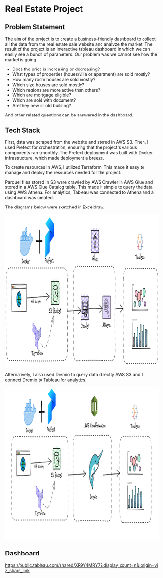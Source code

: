 # Real Estate Project

## Problem Statement

The aim of the project is to create a business-friendly dashboard to collect all the data from the real estate sale website and analyze the market. The result of the project is an interactive tableau dashboard in which we can easily see a bunch of parameters. 
Our problem was we cannot see how the market is going. 

- Does the price is increasing or decreasing?
- What types of properties (houes/villa or apartment) are sold mostly?
- How many room houses are sold mostly?
- Which size houses are sold mostly?
- Which regions are more active than others?
- Which are mortgage eligible?
- Which are sold with document?
- Are they new or old building?

And other related questions can be answered in the dashboard.


## Tech Stack

First, data was scraped from the website and stored in AWS S3. Then, I used Prefect for orchestration, ensuring that the project's various components ran smoothly. The Prefect deployment was built with Docker infrastructure, which made deployment a breeze.

To create resources in AWS, I utilized Terraform. This made it easy to manage and deploy the resources needed for the project.

Parquet files stored in S3 were crawled by AWS Crawler in AWS Glue and stored in a AWS Glue Catalog table. This made it simple to query the data using AWS Athena. For analytics, Tableau was connected to Athena and a dashboard was created.

The diagrams below were sketched in Exceldraw.

<img  height='500' src='https://github.com/Shixi99/de-zoomcampR/blob/main/project/data%20flow%20charts/flow1.png'/>

Alternatively, I also used Dremio to query data directly AWS S3 and I connect Dremio to Tableau for analytics.

<img  height='500' src='https://github.com/Shixi99/de-zoomcampR/blob/main/project/data%20flow%20charts/flow%20with%20dremio.png'/>


## Dashboard

https://public.tableau.com/shared/XR9Y4MRY7?:display_count=n&:origin=viz_share_link

